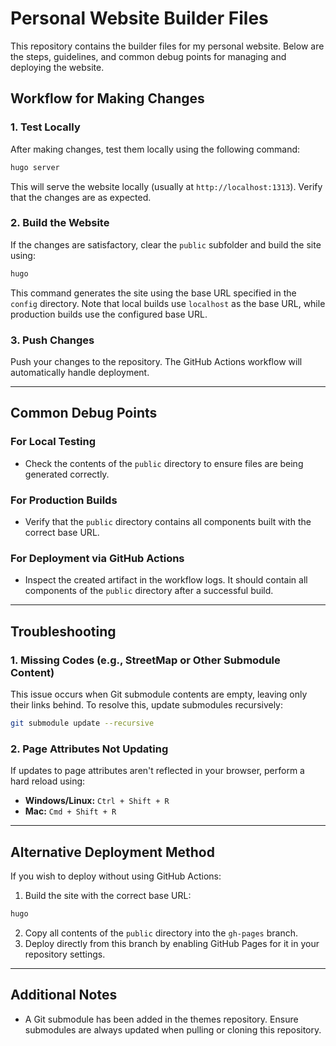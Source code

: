 # Personal Website Builder Files

This repository contains the builder files for my personal website. Below are the steps, guidelines, and common debug points for managing and deploying the website.

## Workflow for Making Changes

### 1. Test Locally
After making changes, test them locally using the following command:

```bash
hugo server
```


This will serve the website locally (usually at `http://localhost:1313`). Verify that the changes are as expected.

### 2. Build the Website
If the changes are satisfactory, clear the `public` subfolder and build the site using:

```bash
hugo
```


This command generates the site using the base URL specified in the `config` directory. Note that local builds use `localhost` as the base URL, while production builds use the configured base URL.

### 3. Push Changes
Push your changes to the repository. The GitHub Actions workflow will automatically handle deployment.

---

## Common Debug Points

### For Local Testing
- Check the contents of the `public` directory to ensure files are being generated correctly.

### For Production Builds
- Verify that the `public` directory contains all components built with the correct base URL.

### For Deployment via GitHub Actions
- Inspect the created artifact in the workflow logs. It should contain all components of the `public` directory after a successful build.

---

## Troubleshooting

### 1. Missing Codes (e.g., StreetMap or Other Submodule Content)
This issue occurs when Git submodule contents are empty, leaving only their links behind. To resolve this, update submodules recursively:


```bash
git submodule update --recursive
```


### 2. Page Attributes Not Updating
If updates to page attributes aren't reflected in your browser, perform a hard reload using:

- **Windows/Linux:** `Ctrl + Shift + R`
- **Mac:** `Cmd + Shift + R`

---

## Alternative Deployment Method

If you wish to deploy without using GitHub Actions:

1. Build the site with the correct base URL:

```markdown
hugo
```

2. Copy all contents of the `public` directory into the `gh-pages` branch.
3. Deploy directly from this branch by enabling GitHub Pages for it in your repository settings.

---

## Additional Notes

- A Git submodule has been added in the themes repository. Ensure submodules are always updated when pulling or cloning this repository.
